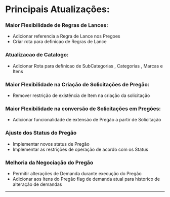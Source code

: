 # Principais Atualizações:


### Maior Flexibilidade de Regras de Lances:
- Adicionar referencia a Regra de Lance nos Pregoes
- Criar rota para definicao de Regras de Lance

### Atualizacao de Catalogo:

- Adicionar Rota para definicao de SubCategorias , Categorias , Marcas e Itens

### Maior Flexibilidade na Criação de Solicitações de Pregão:
- Remover restrição de existência de Item na criação da solicitação

### Maior Flexibilidade na conversão de Solicitações em Pregões:
- Adicionar funcionalidade de extensão de Pregão a partir de Solicitação

### Ajuste dos Status do Pregão
- Implementar novos status de Pregão
- Implementar as restrições de operação de acordo com os Status

### Melhoria da Negociação do Pregão
- Permitir alterações de Demanda durante execução do Pregão
- Adicionar aos Itens do Pregão flag de demanda atual para historico de alteração de demandas

---